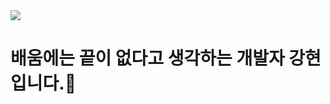 <a href="https://www.instagram.com/hyu_ni1)">
    <img src="https://img.shields.io/badge/Instagram-E4405F?style=flat-square&logo=instagram&logoColor=white"/>
</a>


# 배움에는 끝이 없다고 생각하는 개발자 강현입니다.👋 
<!--
**hyunnn12/hyunnn12** is a ✨ _special_ ✨ repository because its `README.md` (this file) appears on your GitHub profile.

Here are some ideas to get you started:

- 🔭 I’m currently working on ...
- 🌱 I’m currently learning ...
- 👯 I’m looking to collaborate on ...
- 🤔 I’m looking for help with ...
- 💬 Ask me about ...
- 📫 How to reach me: ...
- 😄 Pronouns: ...
- ⚡ Fun fact: ...
-->
